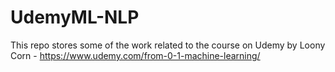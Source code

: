 # UdemyML-NLP
This repo stores some of the work related to the course on Udemy by Loony Corn - https://www.udemy.com/from-0-1-machine-learning/ 

